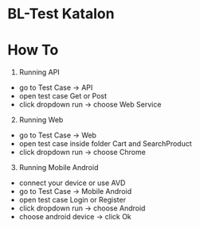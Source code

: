 # BL-Test Katalon

# How To

1. Running API
- go to Test Case -> API
- open test case Get or Post
- click dropdown run -> choose Web Service

2. Running Web
- go to Test Case -> Web
- open test case inside folder Cart and SearchProduct
- click dropdown run -> choose Chrome

3. Running Mobile Android
- connect your device or use AVD
- go to Test Case -> Mobile Android
- open test case Login or Register
- click dropdown run -> choose Android
- choose android device -> click Ok

